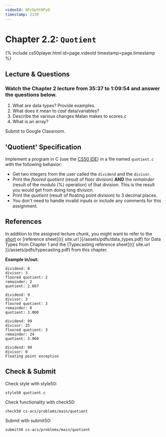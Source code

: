 ```yaml
---
videoId: 8PrOp9t0PyQ
timestamp: 2130
---
```

# Chapter 2.2: `Quotient`

{% include cs50player.html id=page.videoId timestamp=page.timestamp %}
## Lecture & Questions
### Watch the Chapter 2 lecture from 35:37 to 1:09:54 and answer the questions below.
1. What are data types? Provide examples. 
2. What does it mean to _cast_ data/variables?
3. Describe the various changes Malan makes to scores.c
4. What is an array?

Submit to Google Classroom.

## 'Quotient' Specification
Implement a program in C (use the [CS50 IDE](https://ide.cs50.io/)) in a file named `quotient.c` with the following behavior:
- Get two integers from the user called the `dividend` and the `divisor`.
- Print the _floored quotient_ (result of floor division) __AND__ the _remainder_ (result of the modulo (%) operation) of that division. This is the result you would get from doing long division.
- Print the _quotient_ (result of floating point division) to 3 decimal places.
- You don't need to handle invalid inputs or include any comments for this assignment.

## References
In addition to the assigned lecture chunk, you might want to refer to the [short](https://www.youtube.com/embed/q6K8KMqt8wQ) or [reference sheet]({{ site.url }}/assets/pdfs/data_types.pdf) for Data Types from Chapter 1 and the [Typecasting reference sheet]({{ site.url }}/assets/pdfs/typecasting.pdf) from this chapter.


__Example in/out:__
```
dividend: 8
divisor: 3
floored quotient: 2
remainder: 2
quotient: 2.667

```

```
dividend: 9
divisor: 3
floored quotient: 3
remainder: 0
quotient: 3.000

```

```
dividend: 99
divisor: 25
floored quotient: 3
remainder: 24
quotient: 3.960

```

```
dividend: 99
divisor: 0
Floating point exception

```

## Check & Submit
Check style with style50:
```
style50 quotient.c
```

Check functionality with check50:
```
check50 cs-acs/problems/main/quotient
```

Submit with submit50:
```
submit50 cs-acs/problems/main/quotient
```